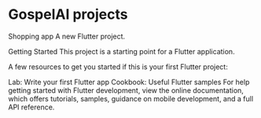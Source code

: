 # GospelAI projects
Shopping app
A new Flutter project.

Getting Started
This project is a starting point for a Flutter application.

A few resources to get you started if this is your first Flutter project:

Lab: Write your first Flutter app
Cookbook: Useful Flutter samples
For help getting started with Flutter development,
view the online documentation, 
which offers tutorials, 
samples, guidance on mobile development,
and a full API reference.
